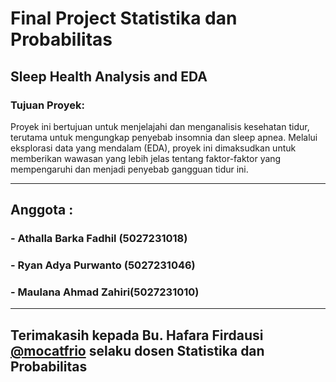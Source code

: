 # Final Project Statistika dan Probabilitas

## Sleep Health Analysis and EDA
### Tujuan Proyek:
Proyek ini bertujuan untuk menjelajahi dan menganalisis kesehatan tidur, terutama untuk mengungkap penyebab insomnia dan sleep apnea. Melalui eksplorasi data yang mendalam (EDA), proyek ini dimaksudkan untuk memberikan wawasan yang lebih jelas tentang faktor-faktor yang mempengaruhi dan menjadi penyebab gangguan tidur ini.

---
## Anggota :
### - Athalla Barka Fadhil (5027231018)
### - Ryan Adya Purwanto (5027231046)
### - Maulana Ahmad Zahiri(5027231010)
---
## Terimakasih kepada Bu. Hafara Firdausi [@mocatfrio](github.com/mocatfrio) selaku dosen Statistika dan Probabilitas
